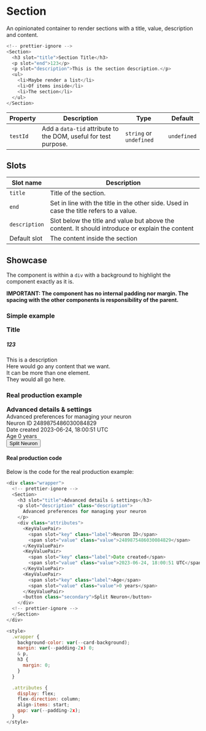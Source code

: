 <script lang="ts">
  import Section from "$lib/components/Section.svelte";
  import KeyValuePair from "$lib/components/KeyValuePair.svelte";
</script>

# Section

An opinionated container to render sections with a title, value, description and content.

```javascript
<!-- prettier-ignore -->
<Section>
  <h3 slot="title">Section Title</h3>
  <p slot="end">123</p>
  <p slot="description">This is the section description.</p>
  <ul>
    <li>Maybe render a list</li>
    <li>Of items inside</li>
    <li>The section</li>
  </ul>
</Section>
```

| Property | Description                                                     | Type                    | Default     |
| -------- | --------------------------------------------------------------- | ----------------------- | ----------- |
| `testId` | Add a `data-tid` attribute to the DOM, useful for test purpose. | `string` or `undefined` | `undefined` |

## Slots

| Slot name     | Description                                                                                      |
| ------------- | ------------------------------------------------------------------------------------------------ |
| `title`       | Title of the section.                                                                            |
| `end`         | Set in line with the title in the other side. Used in case the title refers to a value.          |
| `description` | Slot below the title and value but above the content. It should introduce or explain the content |
| Default slot  | The content inside the section                                                                   |

## Showcase

The component is within a `div` with a background to highlight the component exactly as it is.

**IMPORTANT: The component has no internal padding nor margin. The spacing with the other components is responsibility of the parent.**

### Simple example

<div class="wrapper">
  <Section>
    <h3 slot="title">Title</h3>
    <h5 slot="end">123</h5>
    <p slot="description">This is a description</p>
    <p>Here would go any content that we want.</p>
    <p>It can be more than one element.</p>
    <p>They would all go here.</p>
  </Section>
</div>

### Real production example

<div class="wrapper">
  <Section>
    <h3 slot="title">Advanced details & settings</h3>
    <p slot="description" class="description">Advanced preferences for managing your neuron</p>
    <div class="attributes">
      <KeyValuePair>
        <span slot="key" class="label">Neuron ID</span>
        <span slot="value" class="value">2489875486030084829</span>
      </KeyValuePair>
      <KeyValuePair>
        <span slot="key" class="label">Date created</span>
        <span slot="value" class="value">2023-06-24, 18:00:51 UTC</span>
      </KeyValuePair>
      <KeyValuePair>
        <span slot="key" class="label">Age</span>
        <span slot="value" class="value">0 years</span>
      </KeyValuePair>
      <button class="secondary">Split Neuron</button>
    </div>
  </Section>
</div>

#### Real production code

Below is the code for the real production example:

```javascript
<div class="wrapper">
  <!-- prettier-ignore -->
  <Section>
    <h3 slot="title">Advanced details & settings</h3>
    <p slot="description" class="description">
      Advanced preferences for managing your neuron
    </p>
    <div class="attributes">
      <KeyValuePair>
        <span slot="key" class="label">Neuron ID</span>
        <span slot="value" class="value">2489875486030084829</span>
      </KeyValuePair>
      <KeyValuePair>
        <span slot="key" class="label">Date created</span>
        <span slot="value" class="value">2023-06-24, 18:00:51 UTC</span>
      </KeyValuePair>
      <KeyValuePair>
        <span slot="key" class="label">Age</span>
        <span slot="value" class="value">0 years</span>
      </KeyValuePair>
      <button class="secondary">Split Neuron</button>
    </div>
  <!-- prettier-ignore -->
  </Section>
</div>

<style>
  .wrapper {
    background-color: var(--card-background);
    margin: var(--padding-2x) 0;
    & p,
    h3 {
      margin: 0;
    }
  }

  .attributes {
    display: flex;
    flex-direction: column;
    align-items: start;
    gap: var(--padding-2x);
  }
</style>
```

<style>
  .wrapper {
    background-color: var(--card-background);
    margin: var(--padding-2x) 0;
    & p, h3 {
      margin: 0;
    }
  }

  .attributes {
    display: flex;
    flex-direction: column;
    align-items: start;
    gap: var(--padding-2x);

    margin-bottom: var(--padding-2x);
  }
</style>
